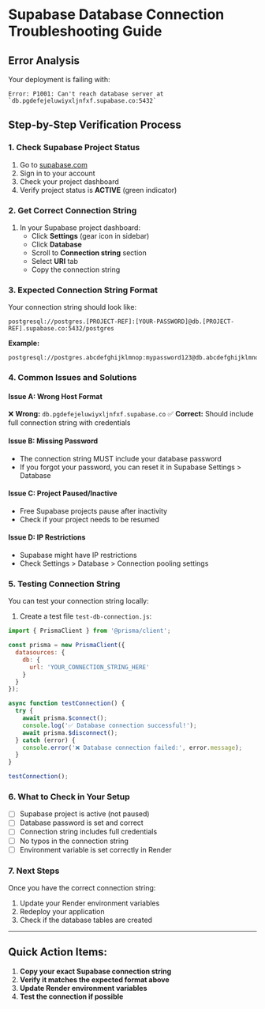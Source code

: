# Supabase Database Connection Troubleshooting Guide

## Error Analysis
Your deployment is failing with:
```
Error: P1001: Can't reach database server at `db.pgdefejeluwiyxljnfxf.supabase.co:5432`
```

## Step-by-Step Verification Process

### 1. Check Supabase Project Status
1. Go to [supabase.com](https://supabase.com)
2. Sign in to your account
3. Check your project dashboard
4. Verify project status is **ACTIVE** (green indicator)

### 2. Get Correct Connection String
1. In your Supabase project dashboard:
   - Click **Settings** (gear icon in sidebar)
   - Click **Database**
   - Scroll to **Connection string** section
   - Select **URI** tab
   - Copy the connection string

### 3. Expected Connection String Format
Your connection string should look like:
```
postgresql://postgres.[PROJECT-REF]:[YOUR-PASSWORD]@db.[PROJECT-REF].supabase.co:5432/postgres
```

**Example:**
```
postgresql://postgres.abcdefghijklmnop:mypassword123@db.abcdefghijklmnop.supabase.co:5432/postgres
```

### 4. Common Issues and Solutions

#### Issue A: Wrong Host Format
❌ **Wrong:** `db.pgdefejeluwiyxljnfxf.supabase.co`
✅ **Correct:** Should include full connection string with credentials

#### Issue B: Missing Password
- The connection string MUST include your database password
- If you forgot your password, you can reset it in Supabase Settings > Database

#### Issue C: Project Paused/Inactive
- Free Supabase projects pause after inactivity
- Check if your project needs to be resumed

#### Issue D: IP Restrictions
- Supabase might have IP restrictions
- Check Settings > Database > Connection pooling settings

### 5. Testing Connection String
You can test your connection string locally:

1. Create a test file `test-db-connection.js`:
```javascript
import { PrismaClient } from '@prisma/client';

const prisma = new PrismaClient({
  datasources: {
    db: {
      url: 'YOUR_CONNECTION_STRING_HERE'
    }
  }
});

async function testConnection() {
  try {
    await prisma.$connect();
    console.log('✅ Database connection successful!');
    await prisma.$disconnect();
  } catch (error) {
    console.error('❌ Database connection failed:', error.message);
  }
}

testConnection();
```

### 6. What to Check in Your Setup
- [ ] Supabase project is active (not paused)
- [ ] Database password is set and correct
- [ ] Connection string includes full credentials
- [ ] No typos in the connection string
- [ ] Environment variable is set correctly in Render

### 7. Next Steps
Once you have the correct connection string:
1. Update your Render environment variables
2. Redeploy your application
3. Check if the database tables are created

---

## Quick Action Items:
1. **Copy your exact Supabase connection string**
2. **Verify it matches the expected format above**
3. **Update Render environment variables**
4. **Test the connection if possible**